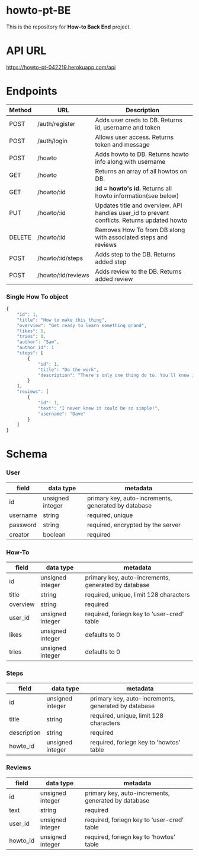 # howto-pt-BE

This is the repository for **How-to Back End** project.

# API URL
https://howto-pt-042219.herokuapp.com/api

# Endpoints

| Method | URL | Description |
| -- | -- | -- |
| POST | /auth/register | Adds user creds to DB. Returns id, username and token |
| POST | /auth/login | Allows user access. Returns token and message |
| POST | /howto | Adds howto to DB. Returns howto info along with username |
| GET | /howto | Returns an array of all howtos on DB. |
| GET | /howto/:id | **:id = howto's id.** Returns all howto information(see below) |
| PUT | /howto/:id | Updates title and overview. API handles user_id to prevent conflicts. Returns updated howto |
| DELETE | /howto/:id | Removes How To from DB along with associated steps and reviews |
| POST | /howto/:id/steps | Adds step to the DB. Returns added step |
| POST | /howto/:id/reviews | Adds review to the DB. Returns added review |

### Single How To object
```js
{
    "id": 1,
    "title": "How to make this thing",
    "overview": "Get ready to learn something grand",
    "likes": 0,
    "tries": 0,
    "author": "Sam",
    "author_id": 1
    "steps": [
        {
            "id": 1,
            "title": "Do the work",
            "description": "There's only one thing do to. You'll know it when you see it."
        }
    ],
    "reviews": [
        {
            "id": 1,
            "text": "I never knew it could be so simple!",
            "username": "Dave"
        }
    ]
}
```

# Schema

### User

| field | data type        | metadata |
| ----- | ---------------- | -- |
| id    | unsigned integer | primary key, auto-increments, generated by database |
| username | string        | required, unique |
| password | string | required, encrypted by the server |
| creator | boolean | required |

### How-To

| field | data type        | metadata |
| ----- | ---------------- | -- |
| id    | unsigned integer | primary key, auto-increments, generated by database |
| title | string | required, unique, limit 128 characters |
| overview | string | required |
| user_id | unsigned integer | required, foriegn key to 'user-cred' table |
| likes | unsigned integer | defaults to 0 |
| tries | unsigned integer | defaults to 0 |

### Steps 

| field | data type        | metadata |
| ----- | ---------------- | -- |
| id    | unsigned integer | primary key, auto-increments, generated by database |
| title | string | required, unique, limit 128 characters |
| description | string | required |
| howto_id | unsigned integer | required, foriegn key to 'howtos' table |

### Reviews

| field | data type        | metadata |
| ----- | ---------------- | -- |
| id    | unsigned integer | primary key, auto-increments, generated by database |
| text | string | required |
| user_id | unsigned integer | required, foriegn key to 'user-cred' table |
| howto_id | unsigned integer | required, foriegn key to 'howtos' table |
